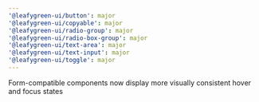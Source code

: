 ```yaml
---
'@leafygreen-ui/button': major
'@leafygreen-ui/copyable': major
'@leafygreen-ui/radio-group': major
'@leafygreen-ui/radio-box-group': major
'@leafygreen-ui/text-area': major
'@leafygreen-ui/text-input': major
'@leafygreen-ui/toggle': major
---
```


Form-compatible components now display more visually consistent hover and focus states
